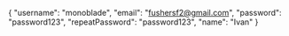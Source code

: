 {
  "username": "monoblade", 
  "email": "fushersf2@gmail.com",
  "password": "password123",
  "repeatPassword": "password123",
  "name": "Ivan"
}